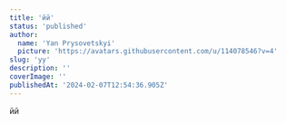 ```yaml
---
title: 'йй'
status: 'published'
author:
  name: 'Yan Prysovetskyi'
  picture: 'https://avatars.githubusercontent.com/u/114078546?v=4'
slug: 'yy'
description: ''
coverImage: ''
publishedAt: '2024-02-07T12:54:36.905Z'
---
```


йй